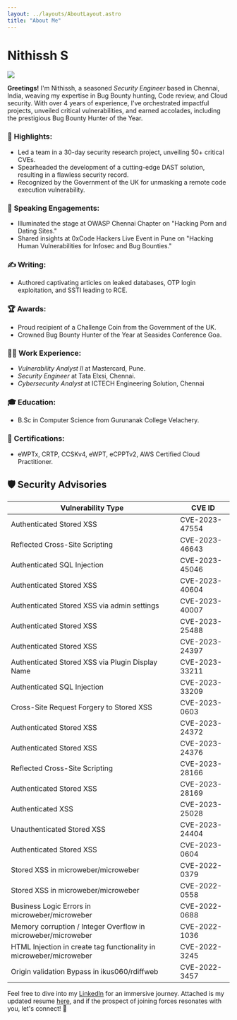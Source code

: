 ```yaml
---
layout: ../layouts/AboutLayout.astro
title: "About Me"
---
```



# Nithissh S 

![](../../assets/images/Hackers-79.png)

**Greetings!** I'm Nithissh, a seasoned *Security Engineer* based in Chennai, India, weaving my expertise in Bug Bounty hunting, Code review, and Cloud security. With over 4 years of experience, I've orchestrated impactful projects, unveiled critical vulnerabilities, and earned accolades, including the prestigious Bug Bounty Hunter of the Year.

### 🌟 **Highlights:**
- Led a team in a 30-day security research project, unveiling 50+ critical CVEs.
- Spearheaded the development of a cutting-edge DAST solution, resulting in a flawless security record.
- Recognized by the Government of the UK for unmasking a remote code execution vulnerability.

### 🎤 **Speaking Engagements:**
- Illuminated the stage at OWASP Chennai Chapter on "Hacking Porn and Dating Sites."
- Shared insights at 0xCode Hackers Live Event in Pune on "Hacking Human Vulnerabilities for Infosec and Bug Bounties."

### ✍️ **Writing:**
- Authored captivating articles on leaked databases, OTP login exploitation, and SSTI leading to RCE.

### 🏆 **Awards:**
- Proud recipient of a Challenge Coin from the Government of the UK.
- Crowned Bug Bounty Hunter of the Year at Seasides Conference Goa.

### 👨‍💼 **Work Experience:**
- *Vulnerability Analyst II* at Mastercard, Pune.
- *Security Engineer* at Tata Elxsi, Chennai.
- *Cybersecurity Analyst* at ICTECH Engineering Solution, Chennai
  
### 🎓 **Education:**
- B.Sc in Computer Science from Gurunanak College Velachery.

### 🚀 **Certifications:**
- eWPTx, CRTP, CCSKv4, eWPT, eCPPTv2, AWS Certified Cloud Practitioner.


## 🛡️ **Security Advisories**

| Vulnerability Type                         | CVE ID         |
|--------------------------------------------|----------------|
| Authenticated Stored XSS                   | CVE-2023-47554 |
| Reflected Cross-Site Scripting              | CVE-2023-46643 |
| Authenticated SQL Injection                | CVE-2023-45046 |
| Authenticated Stored XSS                   | CVE-2023-40604 |
| Authenticated Stored XSS via admin settings | CVE-2023-40007 |
| Authenticated Stored XSS                   | CVE-2023-25488 |
| Authenticated Stored XSS                   | CVE-2023-24397 |
| Authenticated Stored XSS via Plugin Display Name | CVE-2023-33211 |
| Authenticated SQL Injection                | CVE-2023-33209 |
| Cross-Site Request Forgery to Stored XSS    | CVE-2023-0603  |
| Authenticated Stored XSS                   | CVE-2023-24372 |
| Authenticated Stored XSS                   | CVE-2023-24376 |
| Reflected Cross-Site Scripting              | CVE-2023-28166 |
| Authenticated Stored XSS                   | CVE-2023-28169 |
| Authenticated XSS                         | CVE-2023-25028 |
| Unauthenticated Stored XSS                | CVE-2023-24404 |
| Authenticated Stored XSS                   | CVE-2023-0604  |
| Stored XSS in microweber/microweber         | CVE-2022-0379  |
| Stored XSS in microweber/microweber         | CVE-2022-0558  |
| Business Logic Errors in microweber/microweber | CVE-2022-0688  |
| Memory corruption / Integer Overflow in microweber/microweber | CVE-2022-1036  |
| HTML Injection in create tag functionality in microweber/microweber | CVE-2022-3245  |
| Origin validation Bypass in ikus060/rdiffweb | CVE-2022-3457  |

Feel free to dive into my [LinkedIn](https://www.linkedin.com/in/nithisshs/) for an immersive journey. Attached is my updated resume [here](https://drive.google.com/file/d/1utTzJvUv29Hx4MbdOacon6T_q2AVJs9R/view?usp=drivesdk), and if the prospect of joining forces resonates with you, let's connect! 🚀
